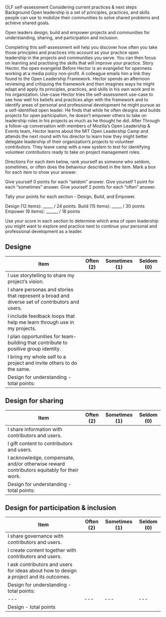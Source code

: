 


OLF self-assessment
Considering current practices & next steps
Background
Open leadership is a set of principles, practices, and skills people can use to mobilize their communities to solve shared problems and achieve shared goals.

Open leaders design, build and empower projects and communities for understanding, sharing, and participation and inclusion.

Completing this self-assessment will help you discover how often you take those principles and practices into account as your practice open leadership in the projects and communities you serve. You can then focus on learning and practising the skills that will improve your practice.
Story
Hector, the open evangelist
Before
Hector is an evangelist for openness working at a media policy non-profit. A colleague emails him a link they found to the Open Leadership Framework. Hector spends an afternoon reviewing and critiquing the framework and then imagines ways he might adapt and apply its principles, practices, and skills in his own work and in his organization.
Use-case
Hector tries the self-assessment use-case to see how well his beliefs and practices align with the framework and to identify areas of personal and professional development he might pursue as a self-identified open leader. He finds that while he often designs and builds projects for open participation, he doesn’t empower others to take on leadership roles in his projects as much as he thought he did.
After
Through a follow-up conversation with members of Mozilla’s Open Leadership & Events team, Hector learns about the MIT Open Leadership Camp and attends the next round with his director to learn how they might better delegate leadership of their organization’s projects to volunteer contributors. They leave camp with a new system to test for identifying volunteer contributors ready to take on project management roles.

Directions
For each item below, rank yourself as someone who seldom, sometimes, or often does the behaviour described in the item. Mark a box for each item to show your answer.

Give yourself 0 points for each “seldom” answer.
Give yourself 1 point for each “sometimes” answer.
Give yourself 2 points for each “often” answer.

Tally your points for each section - Design, Build, and Empower.

Design (12 items): _____ / 24 points.
Build (15 items): _____ / 30 points
Empower (9 items): ______ / 18 points

Use your score in each section to determine which area of open leadership you might want to explore and practice next to continue your personal and professional development as a leader.


## Designe

| Item                                                                                           |  Often (2) |  Sometimes (1) |  Seldom (0) | 
|---                                                                                             |---         |---             |---          |
|I use storytelling to share my project’s vision.                                                |            |                |             |
|I share personas and stories that represent a broad and diverse set of contributors and users.  |            |                |             |  
|I include feedback loops that help me learn through use in my projects.                         |            |                |             |
|I plan opportunities for team-building that contribute to positive group identity.              |            |                |             |
|I bring my whole self to a project and invite others to do the same.                            |            |                |             |
|Design for understanding - total points:                                                        |            |                |             |
 
## Design for sharing

| Item                                                                                           |  Often (2) |  Sometimes (1) |  Seldom (0) | 
|---                                                                                             |---         |---             |---          |
|I share information with contributors and users.                                                |            |                |             |
|I gift content to contributors and users.                                                       |            |                |             |  
|I acknowledge, compensate, and/or otherwise reward contributors equitably for their work.       |            |                |             |
|Design for understanding - total points:                                                        |            |                |             |



## Design for participation & inclusion
| Item                                                                                           |  Often (2) |  Sometimes (1) |  Seldom (0) | 
|---                                                                                             |---         |---             |---          |
|I share governance with contributors and users.                                                 |            |                |             |
|I create content together with contributors and users.                                          |            |                |             |  
|I ask contributors and users for ideas about how to design a project and its outcomes.          |            |                |             |
|Design for understanding - total points:                                                        |            |                |             |
|---                                                                                             |---         |---             |---          |
|Design - total points                                                                           |            |                |             |
